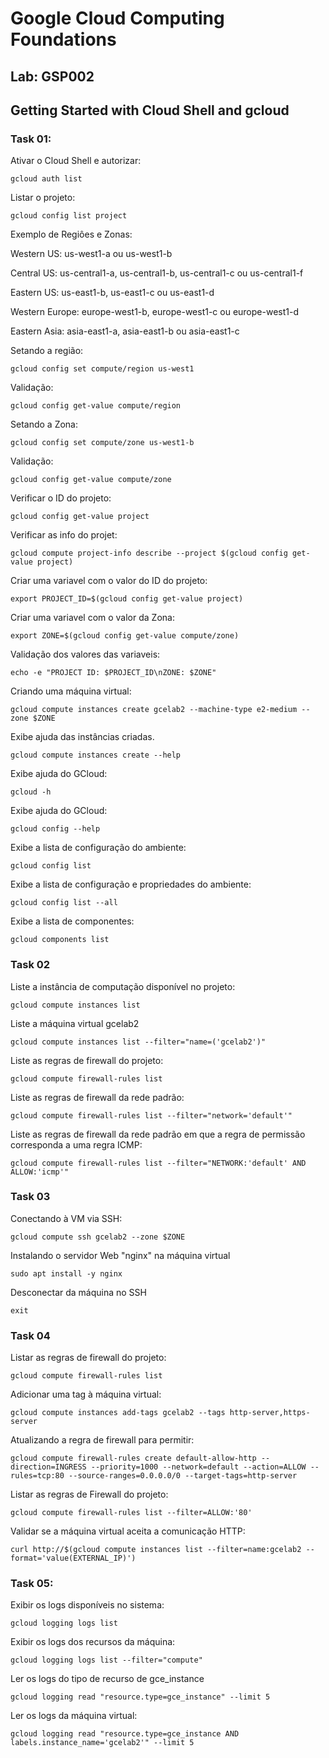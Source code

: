 # Google Cloud Computing Foundations
## Lab: GSP002
## Getting Started with Cloud Shell and gcloud

### Task 01:
Ativar o Cloud Shell e autorizar:

    gcloud auth list

Listar o projeto:

    gcloud config list project
    
Exemplo de Regiôes e Zonas:

Western US: us-west1-a ou us-west1-b

Central US: us-central1-a, us-central1-b, us-central1-c ou us-central1-f

Eastern US: us-east1-b, us-east1-c ou us-east1-d

Western Europe: europe-west1-b, europe-west1-c ou europe-west1-d

Eastern Asia: asia-east1-a, asia-east1-b ou asia-east1-c

Setando a região: 

    gcloud config set compute/region us-west1 
    
Validação:

    gcloud config get-value compute/region

Setando a Zona:
    
    gcloud config set compute/zone us-west1-b
    
Validação:

    gcloud config get-value compute/zone

Verificar o ID do projeto:

    gcloud config get-value project
    
Verificar as info do projet:

    gcloud compute project-info describe --project $(gcloud config get-value project)

Criar uma variavel com o valor do ID do projeto:

    export PROJECT_ID=$(gcloud config get-value project)

Criar uma variavel com o valor da Zona:
    
    export ZONE=$(gcloud config get-value compute/zone)

Validação dos valores das variaveis:

    echo -e "PROJECT ID: $PROJECT_ID\nZONE: $ZONE"

Criando uma máquina virtual:

    gcloud compute instances create gcelab2 --machine-type e2-medium --zone $ZONE

Exibe ajuda das instâncias criadas.

    gcloud compute instances create --help

Exibe ajuda do GCloud: 
    
    gcloud -h

Exibe ajuda do GCloud:    
   
    gcloud config --help

Exibe a lista de configuração do ambiente:

    gcloud config list

Exibe a lista de configuração e propriedades do ambiente:
    
    gcloud config list --all
    
Exibe a lista de componentes:
    
    gcloud components list

### Task 02

Liste a instância de computação disponível no projeto:

    gcloud compute instances list

Liste a máquina virtual gcelab2

    gcloud compute instances list --filter="name=('gcelab2')"

Liste as regras de firewall do projeto:

    gcloud compute firewall-rules list
    
Liste as regras de firewall da rede padrão:
    
    gcloud compute firewall-rules list --filter="network='default'"
    
Liste as regras de firewall da rede padrão em que a regra de permissão corresponda a uma regra ICMP:

    gcloud compute firewall-rules list --filter="NETWORK:'default' AND ALLOW:'icmp'"

### Task 03

Conectando à VM via SSH:

    gcloud compute ssh gcelab2 --zone $ZONE

Instalando o servidor Web "nginx" na máquina virtual
    
    sudo apt install -y nginx
   
Desconectar da máquina no SSH
 
    exit

### Task 04

Listar as regras de firewall do projeto:

    gcloud compute firewall-rules list
    
Adicionar uma tag à máquina virtual:

    gcloud compute instances add-tags gcelab2 --tags http-server,https-server
    
Atualizando a regra de firewall para permitir:
    
    gcloud compute firewall-rules create default-allow-http --direction=INGRESS --priority=1000 --network=default --action=ALLOW --rules=tcp:80 --source-ranges=0.0.0.0/0 --target-tags=http-server

Listar as regras de Firewall do projeto:

    gcloud compute firewall-rules list --filter=ALLOW:'80'
    
Validar se a máquina virtual aceita a comunicação HTTP:

    curl http://$(gcloud compute instances list --filter=name:gcelab2 --format='value(EXTERNAL_IP)')

### Task 05:

Exibir os logs disponíveis no sistema:
    
    gcloud logging logs list
    
Exibir os logs dos recursos da máquina:

    gcloud logging logs list --filter="compute"

Ler os logs do tipo de recurso de gce_instance

    gcloud logging read "resource.type=gce_instance" --limit 5

Ler os logs da máquina virtual:

    gcloud logging read "resource.type=gce_instance AND labels.instance_name='gcelab2'" --limit 5

